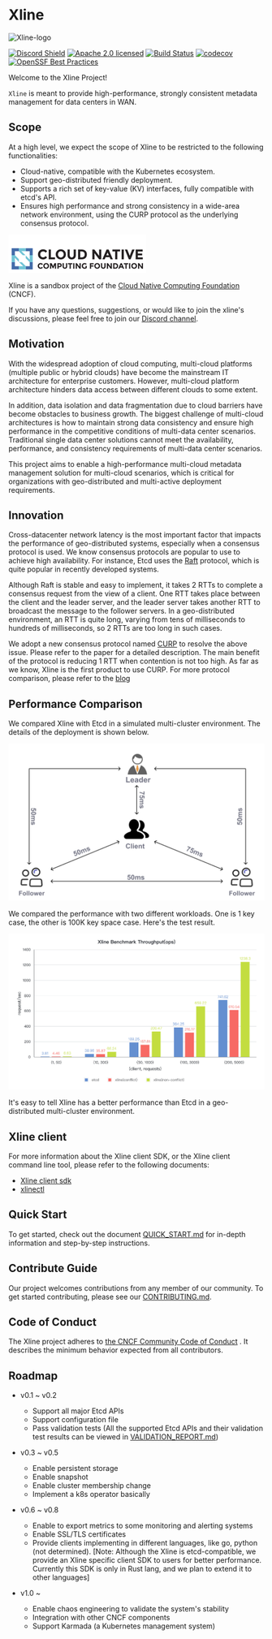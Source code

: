 # Xline

![Xline-logo](doc/img/xline-horizontal-black.png)

[![Discord Shield][discord-badge]][discord-url]
[![Apache 2.0 licensed][apache-badge]][apache-url]
[![Build Status][actions-badge]][actions-url]
[![codecov][cov-badge]][cov-url]
[![OpenSSF Best Practices][openssf-badge]](openssf-url)

[discord-badge]: https://discordapp.com/api/guilds/1110584535248281760/widget.png?style=shield
[discord-url]: https://discord.gg/hqDRtYkWzm
[apache-badge]: https://img.shields.io/badge/license-Apache--2.0-brightgreen
[apache-url]: https://github.com/xline-kv/Xline/blob/master/LICENSE
[actions-badge]: https://github.com/xline-kv/xline/actions/workflows/pull_request.yml/badge.svg?branch=master
[actions-url]: https://github.com/xline-kv/xline/actions
[cov-badge]: https://codecov.io/gh/xline-kv/xline/branch/master/graph/badge.svg
[cov-url]: https://codecov.io/gh/xline-kv/xline
[openssf-badge]: https://bestpractices.coreinfrastructure.org/projects/7571/badge
[openssf-url]: https://bestpractices.coreinfrastructure.org/projects/7571

Welcome to the Xline Project!

`Xline` is meant to provide high-performance, strongly consistent metadata management for data centers in WAN.

## Scope
At a high level, we expect the scope of Xline to be restricted to the following functionalities:
- Cloud-native, compatible with the Kubernetes ecosystem.
- Support geo-distributed friendly deployment.
- Supports a rich set of key-value (KV) interfaces, fully compatible with etcd's API.
- Ensures high performance and strong consistency in a wide-area network environment, using the CURP protocol as the underlying consensus protocol.

![cncf-logo](./doc/img/cncf-logo.png)

Xline is a sandbox project of the [Cloud Native Computing Foundation](https://cncf.io/) (CNCF).

If you have any questions, suggestions, or would like to join the xline's discussions, please feel free to join our [Discord channel][discord-url].

## Motivation

With the widespread adoption of cloud computing, multi-cloud platforms (multiple public or hybrid clouds) have become the mainstream IT architecture for enterprise customers. However, multi-cloud platform architecture hinders data access between different clouds to some extent.

In addition, data isolation and data fragmentation due to cloud barriers have become obstacles to business growth. The biggest challenge of multi-cloud architectures is how to maintain strong data consistency and ensure high performance in the competitive conditions of multi-data center scenarios. Traditional single data center solutions cannot meet the availability, performance, and consistency requirements of multi-data center scenarios.

This project aims to enable a high-performance multi-cloud metadata management solution for multi-cloud scenarios, which is critical for organizations with geo-distributed and multi-active deployment requirements.

## Innovation

Cross-datacenter network latency is the most important factor that impacts the
performance of geo-distributed systems, especially when a consensus protocol is
used. We know consensus protocols are popular to use to achieve high
availability. For instance, Etcd uses the [Raft](https://raft.github.io/)
protocol, which is quite popular in recently developed systems.

Although Raft is stable and easy to implement, it takes 2 RTTs to complete a
consensus request from the view of a client. One RTT takes place between the
client and the leader server, and the leader server takes another RTT to
broadcast the message to the follower servers. In a geo-distributed environment,
an RTT is quite long, varying from tens of milliseconds to hundreds of
milliseconds, so 2 RTTs are too long in such cases.

We adopt a new consensus protocol named
[CURP](https://www.usenix.org/system/files/nsdi19-park.pdf) to resolve the above
issue. Please refer to the paper for a detailed description. The main benefit of
the protocol is reducing 1 RTT when contention is not too high. As far as we
know, Xline is the first product to use CURP. For more protocol comparison, please
refer to the [blog](https://datenlord.github.io/xline-home/#/blog/2023-01-07-Curp:-Revisit-the-Consensus-Protocol)

## Performance Comparison

We compared Xline with Etcd in a simulated multi-cluster environment. The
details of the deployment is shown below.

![test deployment](./doc/img/xline_test_deployment.jpg)

We compared the performance with two different workloads. One is 1 key case, the
other is 100K key space case. Here's the test result.

![xline key perf](./doc/img/xline-key-perf.png)


It's easy to tell Xline has a better performance than Etcd in a geo-distributed
multi-cluster environment.

## Xline client

For more information about the Xline client SDK, or the Xline client command line tool, please refer to the following documents:

* [Xline client sdk](xline-client/README.md)
* [xlinectl](xlinectl/README.md)

## Quick Start

To get started, check out the document [QUICK_START.md](doc/quick-start/README.md) for in-depth information and step-by-step instructions.

## Contribute Guide

Our project welcomes contributions from any member of our community. To get started contributing, please see our [CONTRIBUTING.md](./CONTRIBUTING.md).

## Code of Conduct

The Xline project adheres to [the CNCF Community Code of Conduct](./CODE_OF_CONDUCT.md) . It describes the minimum behavior expected from all contributors.


## Roadmap

- v0.1 ~ v0.2
    - Support all major Etcd APIs
    - Support configuration file
    - Pass validation tests (All the supported Etcd APIs and their validation test results can be viewed in [VALIDATION_REPORT.md](./VALIDATION_REPORT.md))
- v0.3 ~ v0.5
    - Enable persistent storage
    - Enable snapshot
    - Enable cluster membership change
    - Implement a k8s operator basically
- v0.6 ~ v0.8
    - Enable to export metrics to some monitoring and alerting systems
    - Enable SSL/TLS certificates
    - Provide clients implementing in different languages, like go, python (not determined). \[Note: Although the Xline is etcd-compatible, we provide an Xline specific client SDK to users for better performance. Currently this SDK is only in Rust lang, and we plan to extend it to other languages\]

- v1.0 ~
  - Enable chaos engineering to validate the system's stability
  - Integration with other CNCF components
  - Support Karmada (a Kubernetes management system)
